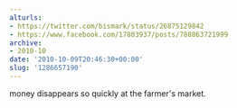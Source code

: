 ```yaml
---
alturls:
- https://twitter.com/bismark/status/26875129842
- https://www.facebook.com/17803937/posts/788063721999
archive:
- 2010-10
date: '2010-10-09T20:46:30+00:00'
slug: '1286657190'
---
```


money disappears so quickly at the farmer's market.

